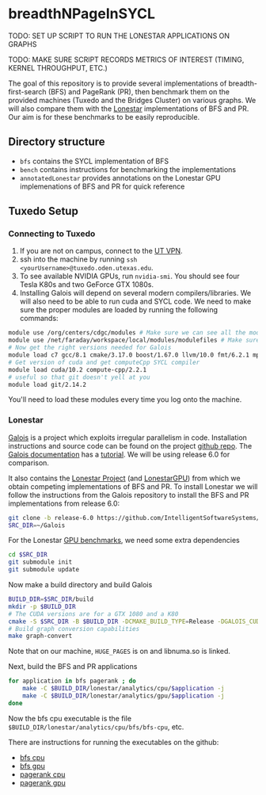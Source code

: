 # breadthNPageInSYCL

TODO: SET UP SCRIPT TO RUN THE LONESTAR APPLICATIONS ON GRAPHS

TODO: MAKE SURE SCRIPT RECORDS METRICS OF INTEREST (TIMING, KERNEL THROUGHPUT, ETC.)

The goal of this repository is to provide several implementations
of breadth-first-search (BFS) and PageRank (PR),
then benchmark them on the provided machines
(Tuxedo and the Bridges Cluster) on various graphs.
We will also compare them with the [Lonestar](https://iss.oden.utexas.edu/?p=projects/galois/lonestar)
implementations of BFS and PR.
Our aim is for these benchmarks to be easily reproducible.

## Directory structure

* `bfs` contains the SYCL implementation of BFS
* `bench` contains instructions for benchmarking the
  implementations
* `annotatedLonestar` provides annotations on the Lonestar GPU
  implemenations of BFS and PR for quick reference

## Tuxedo Setup

### Connecting to Tuxedo

1. If you are not on campus, connect to the [UT VPN](https://wikis.utexas.edu/display/engritgpublic/Connecting+to+the+University+of+Texas+VPN).
2. ssh into the machine by running `ssh <yourUsername>@tuxedo.oden.utexas.edu`.
3. To see available NVIDIA GPUs, run `nvidia-smi`. You should see four Tesla K80s and two GeForce GTX 1080s.
4. Installing Galois will depend on several modern compilers/libraries. 
   We will also need to be able to run cuda and SYCL code. We need to make sure
   the proper modules are loaded by running the following commands:

```bash
module use /org/centers/cdgc/modules # Make sure we can see all the modules we will need:
module use /net/faraday/workspace/local/modules/modulefiles # Make sure we can see all the modules we will need:
# Now get the right versions needed for Galois
module load c7 gcc/8.1 cmake/3.17.0 boost/1.67.0 llvm/10.0 fmt/6.2.1 mpich2/3.2
# Get version of cuda and get computeCpp SYCL compiler
module load cuda/10.2 compute-cpp/2.2.1
# useful so that git doesn't yell at you
module load git/2.14.2
```
You'll need to load these modules every time you log onto the machine.

### Lonestar

[Galois](https://iss.oden.utexas.edu/?p=projects/galois) is a project which exploits irregular
parallelism in code. Installation instructions and source code can be found
on the project [github repo](https://github.com/IntelligentSoftwareSystems/Galois).
The [Galois documentation](https://iss.oden.utexas.edu/projects/galois/api/current/index.html) has
a [tutorial](https://iss.oden.utexas.edu/projects/galois/api/current/tutorial.html).
We will be using release 6.0 for comparison.

It also contains the [Lonestar Project](https://iss.oden.utexas.edu/?p=projects/galois/lonestar)
(and [LonestarGPU](https://iss.oden.utexas.edu/?p=projects/galois/lonestargpu))
from which we obtain competing implementations of BFS and PR.
To install Lonestar we will follow the instructions from the Galois repository
to install the BFS and PR implementations from release 6.0:
```bash
git clone -b release-6.0 https://github.com/IntelligentSoftwareSystems/Galois
SRC_DIR=~/Galois
```
For the Lonestar [GPU benchmarks](https://github.com/IntelligentSoftwareSystems/Galois),
we need some extra dependencies
```bash
cd $SRC_DIR
git submodule init
git submodule update
```
Now make a build directory and build Galois
```bash
BUILD_DIR=$SRC_DIR/build
mkdir -p $BUILD_DIR
# The CUDA versions are for a GTX 1080 and a K80
cmake -S $SRC_DIR -B $BUILD_DIR -DCMAKE_BUILD_TYPE=Release -DGALOIS_CUDA_CAPABILITY="3.7;6.1"
# Build graph conversion capabilities
make graph-convert
```
Note that on our machine, `HUGE_PAGES` is on and libnuma.so is linked.

Next, build the BFS and PR applications
```bash
for application in bfs pagerank ; do
    make -C $BUILD_DIR/lonestar/analytics/cpu/$application -j
    make -C $BUILD_DIR/lonestar/analytics/gpu/$application -j
done
```
Now the bfs cpu
executable is the file `$BUILD_DIR/lonestar/analytics/cpu/bfs/bfs-cpu`, etc.

There are instructions for running the executables on the github:
* [bfs cpu](https://github.com/IntelligentSoftwareSystems/Galois/tree/master/lonestar/analytics/cpu/bfs)
* [bfs gpu](https://github.com/IntelligentSoftwareSystems/Galois/tree/master/lonestar/analytics/gpu/bfs)
* [pagerank cpu](https://github.com/IntelligentSoftwareSystems/Galois/tree/master/lonestar/analytics/cpu/pagerank)
* [pagerank gpu](https://github.com/IntelligentSoftwareSystems/Galois/tree/master/lonestar/analytics/gpu/pagerank)
